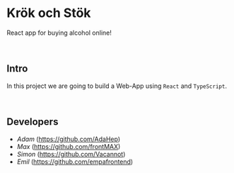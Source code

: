 # Krök och Stök

React app for buying alcohol online!

<br>

## Intro

In this project we are going to build a Web-App using `React` and `TypeScript`.

<br>

## Developers

- _Adam_ (https://github.com/AdaHep)
- _Max_ (https://github.com/frontMAX)
- _Simon_ (https://github.com/Vacannot)
- _Emil_ (https://github.com/empafrontend)
